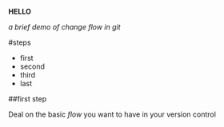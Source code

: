 **HELLO**

_a brief demo of change flow in git_

#steps

* first 
* second 
* third
* last

##first step

Deal on the basic _flow_ you want to have in your version control
